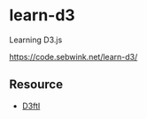 # learn-d3
Learning D3.js

https://code.sebwink.net/learn-d3/

## Resource

* [D3ftI](https://www.oreilly.com/library/view/d3-for-the/9781492046783/)
